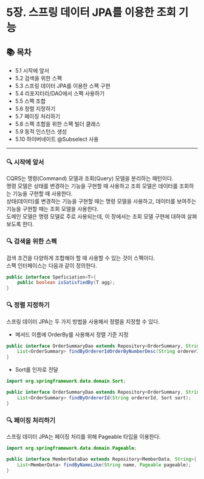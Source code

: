 # 5장. 스프링 데이터 JPA를 이용한 조회 기능

## 📚 목차
- 5.1 시작에 앞서
- 5.2 검색을 위한 스펙
- 5.3 스프링 데이터 JPA를 이용한 스펙 구현
- 5.4 리포지터리/DAO에서 스펙 사용하기
- 5.5 스펙 조합
- 5.6 정렬 지정하기
- 5.7 페이징 처리하기
- 5.8 스펙 조합을 위한 스펙 빌더 클래스
- 5.9 동적 인스턴스 생성
- 5.10 하이버네이트 @Subselect 사용

---

### 🔍 시작에 앞서
CQRS는 명령(Command) 모델과 조회(Query) 모델을 분리하는 패턴이다.  
명령 모델은 상태를 변경하는 기능을 구현할 때 사용하고 조회 모델은 데이터를 조회하는 기능을 구현할 때 사용한다.  
상태(데이터)를 변경하는 기능을 구현할 때는 명령 모델을 사용하고, 데이터를 보여주는 기능을 구현할 때는 조회 모델을 사용한다.  
도메인 모델은 명령 모델로 주로 사용되는데, 이 장에서는 조회 모델 구현에 대하여 살펴보도록 한다.

### 🔍 검색을 위한 스펙
검색 조건을 다양하게 조합해야 할 때 사용할 수 있는 것이 스펙이다.  
스펙 인터페이스는 다음과 같이 정의한다.
```java
public interface Speficiation<T>{
    public boolean isSatisfiedBy(T agg);
}
```

### 🔍 정렬 지정하기
스프링 데이터 JPA는 두 가지 방법을 사용해서 정렬을 지정할 수 있다.
- 메서드 이름에 OrderBy를 사용해서 정렬 기준 지정
```java
public interface OrderSummaryDao extends Repository<OrderSummary, String>{
    List<OrderSummary> findByOrdererIdOrderByNumberDesc(String ordererId);
}
```
- Sort를 인자로 전달
```java
import org.springframework.data.domain.Sort;

public interface OrderSummaryDao extends Repository<OrderSummary, String>{
    List<OrderSummary> findByOrdererId(String ordererId, Sort sort);
}
```

### 🔍 페이징 처리하기
스프링 데이터 JPA는 페이징 처리를 위해 Pageable 타입을 이용한다.
```java
import org.springframework.data.domain.Pageable;

public interface MemberDataDao extends Repository<MemberData, String>{
    List<MemberData> findByNameLike(String name, Pageable pageable);
}
```